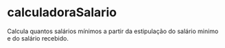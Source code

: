 # calculadoraSalario
Calcula quantos salários mínimos a partir da estipulação do salário minimo e do salário recebido.
